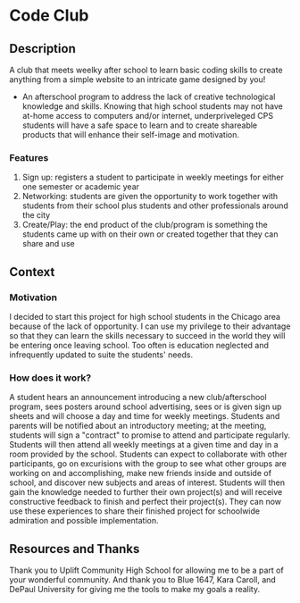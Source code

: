 # Code Club

## Description
A club that meets weelky after school to learn basic coding skills to create anything from a simple website to an intricate game designed by you!
  - An afterschool program to address the lack of creative technological knowledge and skills. Knowing that high school students may not have at-home access to computers and/or internet, underpriveleged CPS students will have a safe space to learn and to create shareable products that will enhance their self-image and motivation.

### Features
1. Sign up: registers a student to participate in weekly meetings for either one semester or academic year
2. Networking: students are given the opportunity to work together with students from their school plus students and other professionals around the city
3. Create/Play: the end product of the club/program is something the students came up with on their own or created together that they can share and use

## Context
### Motivation
I decided to start this project for high school students in the Chicago area because of the lack of opportunity. I can use my privilege to their advantage so that they can learn the skills necessary to succeed in the world they will be entering once leaving school. Too often is education neglected and infrequently updated to suite the students' needs.

<!--
## Personas
- ![Princess](Images/Persona1.png)
  - **User Story: As a _student_ I want to _try another extracurricular activity_ so that _I can make more friends._**
- ![Markeese](Images/Persona2.png)
  - **User Story: As a _student_ I want to _add another extracurricular activity to my list_ so that _I can look more desirable to colleges._**
- ![Jada](Images/Persona3.png)
  - **User Story: As a _student_ I want to _try new things_ so that _I can learn more and find what I'm looking for in my future._**
-->

### How does it work?
A student hears an announcement introducing a new club/afterschool program, sees posters around school advertising, sees or is given sign up sheets and will choose a day and time for weekly meetings. Students and parents will be notified about an introductory meeting; at the meeting, students will sign a "contract" to promise to attend and participate regularly. Students will then attend all weekly meetings at a given time and day in a room provided by the school. Students can expect to collaborate with other participants, go on excurisions with the group to see what other groups are working on and accomplishing, make new friends inside and outside of school, and discover new subjects and areas of interest. Students will then gain the knowledge needed to further their own project(s) and will receive constructive feedback to finish and perfect their project(s). They can now use these experiences to share their finished project for schoolwide admiration and possible implementation.

## Resources and Thanks
Thank you to Uplift Community High School for allowing me to be a part of your wonderful community. And thank you to Blue 1647, Kara Caroll, and DePaul University for giving me the tools to make my goals a reality.
